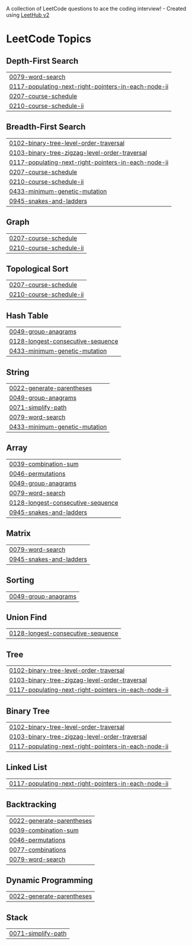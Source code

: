 A collection of LeetCode questions to ace the coding interview! - Created using [LeetHub v2](https://github.com/arunbhardwaj/LeetHub-2.0)
<!---LeetCode Topics Start-->
# LeetCode Topics
## Depth-First Search
|  |
| ------- |
| [0079-word-search](https://github.com/low122/leetcode/tree/master/0079-word-search) |
| [0117-populating-next-right-pointers-in-each-node-ii](https://github.com/low122/leetcode/tree/master/0117-populating-next-right-pointers-in-each-node-ii) |
| [0207-course-schedule](https://github.com/low122/leetcode/tree/master/0207-course-schedule) |
| [0210-course-schedule-ii](https://github.com/low122/leetcode/tree/master/0210-course-schedule-ii) |
## Breadth-First Search
|  |
| ------- |
| [0102-binary-tree-level-order-traversal](https://github.com/low122/leetcode/tree/master/0102-binary-tree-level-order-traversal) |
| [0103-binary-tree-zigzag-level-order-traversal](https://github.com/low122/leetcode/tree/master/0103-binary-tree-zigzag-level-order-traversal) |
| [0117-populating-next-right-pointers-in-each-node-ii](https://github.com/low122/leetcode/tree/master/0117-populating-next-right-pointers-in-each-node-ii) |
| [0207-course-schedule](https://github.com/low122/leetcode/tree/master/0207-course-schedule) |
| [0210-course-schedule-ii](https://github.com/low122/leetcode/tree/master/0210-course-schedule-ii) |
| [0433-minimum-genetic-mutation](https://github.com/low122/leetcode/tree/master/0433-minimum-genetic-mutation) |
| [0945-snakes-and-ladders](https://github.com/low122/leetcode/tree/master/0945-snakes-and-ladders) |
## Graph
|  |
| ------- |
| [0207-course-schedule](https://github.com/low122/leetcode/tree/master/0207-course-schedule) |
| [0210-course-schedule-ii](https://github.com/low122/leetcode/tree/master/0210-course-schedule-ii) |
## Topological Sort
|  |
| ------- |
| [0207-course-schedule](https://github.com/low122/leetcode/tree/master/0207-course-schedule) |
| [0210-course-schedule-ii](https://github.com/low122/leetcode/tree/master/0210-course-schedule-ii) |
## Hash Table
|  |
| ------- |
| [0049-group-anagrams](https://github.com/low122/leetcode/tree/master/0049-group-anagrams) |
| [0128-longest-consecutive-sequence](https://github.com/low122/leetcode/tree/master/0128-longest-consecutive-sequence) |
| [0433-minimum-genetic-mutation](https://github.com/low122/leetcode/tree/master/0433-minimum-genetic-mutation) |
## String
|  |
| ------- |
| [0022-generate-parentheses](https://github.com/low122/leetcode/tree/master/0022-generate-parentheses) |
| [0049-group-anagrams](https://github.com/low122/leetcode/tree/master/0049-group-anagrams) |
| [0071-simplify-path](https://github.com/low122/leetcode/tree/master/0071-simplify-path) |
| [0079-word-search](https://github.com/low122/leetcode/tree/master/0079-word-search) |
| [0433-minimum-genetic-mutation](https://github.com/low122/leetcode/tree/master/0433-minimum-genetic-mutation) |
## Array
|  |
| ------- |
| [0039-combination-sum](https://github.com/low122/leetcode/tree/master/0039-combination-sum) |
| [0046-permutations](https://github.com/low122/leetcode/tree/master/0046-permutations) |
| [0049-group-anagrams](https://github.com/low122/leetcode/tree/master/0049-group-anagrams) |
| [0079-word-search](https://github.com/low122/leetcode/tree/master/0079-word-search) |
| [0128-longest-consecutive-sequence](https://github.com/low122/leetcode/tree/master/0128-longest-consecutive-sequence) |
| [0945-snakes-and-ladders](https://github.com/low122/leetcode/tree/master/0945-snakes-and-ladders) |
## Matrix
|  |
| ------- |
| [0079-word-search](https://github.com/low122/leetcode/tree/master/0079-word-search) |
| [0945-snakes-and-ladders](https://github.com/low122/leetcode/tree/master/0945-snakes-and-ladders) |
## Sorting
|  |
| ------- |
| [0049-group-anagrams](https://github.com/low122/leetcode/tree/master/0049-group-anagrams) |
## Union Find
|  |
| ------- |
| [0128-longest-consecutive-sequence](https://github.com/low122/leetcode/tree/master/0128-longest-consecutive-sequence) |
## Tree
|  |
| ------- |
| [0102-binary-tree-level-order-traversal](https://github.com/low122/leetcode/tree/master/0102-binary-tree-level-order-traversal) |
| [0103-binary-tree-zigzag-level-order-traversal](https://github.com/low122/leetcode/tree/master/0103-binary-tree-zigzag-level-order-traversal) |
| [0117-populating-next-right-pointers-in-each-node-ii](https://github.com/low122/leetcode/tree/master/0117-populating-next-right-pointers-in-each-node-ii) |
## Binary Tree
|  |
| ------- |
| [0102-binary-tree-level-order-traversal](https://github.com/low122/leetcode/tree/master/0102-binary-tree-level-order-traversal) |
| [0103-binary-tree-zigzag-level-order-traversal](https://github.com/low122/leetcode/tree/master/0103-binary-tree-zigzag-level-order-traversal) |
| [0117-populating-next-right-pointers-in-each-node-ii](https://github.com/low122/leetcode/tree/master/0117-populating-next-right-pointers-in-each-node-ii) |
## Linked List
|  |
| ------- |
| [0117-populating-next-right-pointers-in-each-node-ii](https://github.com/low122/leetcode/tree/master/0117-populating-next-right-pointers-in-each-node-ii) |
## Backtracking
|  |
| ------- |
| [0022-generate-parentheses](https://github.com/low122/leetcode/tree/master/0022-generate-parentheses) |
| [0039-combination-sum](https://github.com/low122/leetcode/tree/master/0039-combination-sum) |
| [0046-permutations](https://github.com/low122/leetcode/tree/master/0046-permutations) |
| [0077-combinations](https://github.com/low122/leetcode/tree/master/0077-combinations) |
| [0079-word-search](https://github.com/low122/leetcode/tree/master/0079-word-search) |
## Dynamic Programming
|  |
| ------- |
| [0022-generate-parentheses](https://github.com/low122/leetcode/tree/master/0022-generate-parentheses) |
## Stack
|  |
| ------- |
| [0071-simplify-path](https://github.com/low122/leetcode/tree/master/0071-simplify-path) |
<!---LeetCode Topics End-->